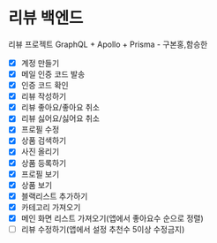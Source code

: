 # 리뷰 백엔드

리뷰 프로젝트 GraphQL + Apollo + Prisma - 구본홍,함승한

- [x] 계정 만들기
- [x] 메일 인증 코드 발송
- [x] 인증 코드 확인
- [x] 리뷰 작성하기
- [x] 리뷰 좋아요/좋아요 취소
- [x] 리뷰 싫어요/싫어요 취소
- [x] 프로필 수정
- [x] 상품 검색하기
- [x] 사진 올리기
- [x] 상품 등록하기
- [x] 프로필 보기
- [x] 상품 보기
- [x] 블랙리스트 추가하기
- [x] 카테고리 가져오기
- [x] 메인 화면 리스트 가져오기(앱에서 좋아요수 순으로 정렬)
- [ ] 리뷰 수정하기(앱에서 설정 추천수 5이상 수정금지)
